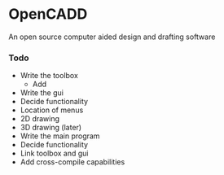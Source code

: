 # OpenCADD
An open source computer aided design and drafting software


### Todo

* Write the toolbox
  * Add
* Write the gui
 * Decide functionality
 * Location of menus
 * 2D drawing
 * 3D drawing (later)
* Write the main program
 * Decide functionality
 * Link toolbox and gui
* Add cross-compile capabilities
